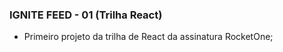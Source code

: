 ### IGNITE FEED - 01 (Trilha React)

- Primeiro projeto da trilha de React da assinatura RocketOne;
